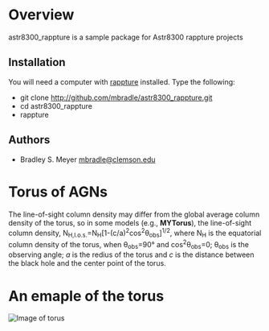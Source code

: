 Overview
========

astr8300_rappture is a sample package for Astr8300 rappture projects

Installation
------------

You will need a computer with [rappture](https://nanohub.org/infrastructure/rappture/) installed.  Type the following:

* git clone http://github.com/mbradle/astr8300_rappture.git
* cd astr8300_rappture
* rappture

Authors
-------

- Bradley S. Meyer <mbradle@clemson.edu>


# Torus of AGNs

The line-of-sight column density may differ from the global average column density of the torus, so in some models (e.g., <b>MYTorus</b>), the line-of-sight column density, N<sub>H,l.o.s.</sub>=N<sub>H</sub>[1-(c/a)<sup>2</sup>cos<sup>2</sup>&theta;<sub>obs</sub>]<sup>1/2</sup>, where N<sub>H</sub> is the equatorial column density of the torus, when &theta;<sub>obs</sub>=90&deg; and cos<sup>2</sup>&theta;<sub>obs</sub>=0; &theta;<sub>obs</sub> is the observing angle; <i>a</i> is the redius of the torus and <i>c</i> is the distance between the black hole and the center point of the torus. 

# An emaple of the torus

![Image of torus](https://github.com/xiuruiz/astr8300_rappture_new/blob/master/torus_fig.png)
